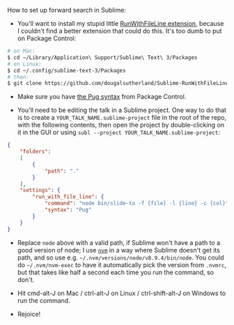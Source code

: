 How to set up forward search in Sublime:

- You'll want to install my stupid little [RunWithFileLine extension](https://github.com/dougalsutherland/Sublime-RunWithFileLine), because I couldn't find a better extension that could do this. It's too dumb to put on Package Control:
```bash
# on Mac:
$ cd ~/Library/Application\ Support/Sublime\ Text\ 3/Packages
# on Linux:
$ cd ~/.config/sublime-text-3/Packages
# then:
$ git clone https://github.com/dougalsutherland/Sublime-RunWithFileLine RunWithFileLine
```

- Make sure you have [the Pug syntax](https://packagecontrol.io/packages/Pug) from Package Control.

- You'll need to be editing the talk in a Sublime project. One way to do that is to create a `YOUR_TALK_NAME.sublime-project` file in the root of the repo, with the following contents, then open the project by double-clicking on it in the GUI or using `subl --project YOUR_TALK_NAME.sublime-project`:
```json
{
    "folders":
    [
        {
            "path": "."
        }
    ],
    "settings": {
        "run_with_file_line": {
            "command": "node bin/slide-to -f {file} -l {line} -c {col}",
            "syntax": "Pug"
        }
    }
}
```

 - Replace `node` above with a valid path, if Sublime won't have a path to a good version of node; I use [`nvm`](https://github.com/creationix/nvm) in a way where Sublime doesn't get its path, and so use e.g. `~/.nvm/versions/node/v8.9.4/bin/node`. You could do `~/.nvm/nvm-exec` to have it automatically pick the version from `.nvmrc`, but that takes like half a second each time you run the command, so don't.

- Hit cmd-alt-J on Mac / ctrl-alt-J on Linux / ctrl-shift-alt-J on Windows to run the command.

- Rejoice!
